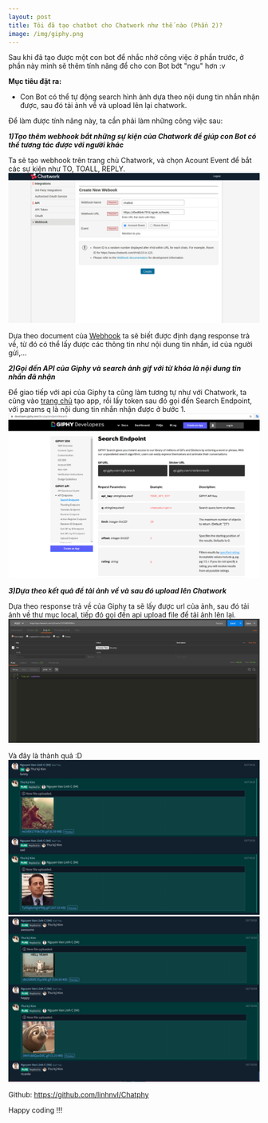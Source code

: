 ```yaml
---
layout: post
title: Tôi đã tạo chatbot cho Chatwork như thế nào (Phần 2)?
image: /img/giphy.png
---
```


Sau khi đã tạo được một con bot để nhắc nhở công việc ở phần trước, ở phần này mình sẽ thêm tính năng để cho con Bot bớt "ngu" hơn :v

**Mục tiêu đặt ra:**
- Con Bot có thể tự động search hình ảnh dựa theo nội dung tin nhắn nhận được, sau đó tải ảnh về và upload lên lại chatwork.

Để làm được tính năng này, ta cần phải làm những công việc sau:

***1)Tạo thêm webhook bắt những sự kiện của Chatwork để giúp con Bot có thể tương tác được với người khác***

Ta sẽ tạo webhook trên trang chủ Chatwork, và chọn Acount Event để bắt các sự kiện như TO, TOALL, REPLY.
![Image 1](/img/2020-07-12/hook_1.png)

Dựa theo document của [Webhook](https://developer.chatwork.com/vi/webhook.html) ta sẽ biết được định dạng response trả về, từ đó có thể lấy được các thông tin như nội dung tin nhắn, id của người gửi,...

***2)Gọi đến API của Giphy và search ảnh gif với từ khóa là nội dung tin nhắn đã nhận***

Để giao tiếp với api của Giphy ta cũng làm tương tự như với Chatwork, ta cũng vào [trang chủ](https://developers.giphy.com/docs/api#quick-start-guide) tạo app, rồi lấy token sau đó gọi đến Search Endpoint, với params q là nội dung tin nhắn nhận được ở bước 1.
![Image 2](/img/2020-07-12/giphy_api.png)

***3)Dựa theo kết quả để tải ảnh về và sau đó upload lên Chatwork***

Dựa theo response trả về của Giphy ta sẽ lấy được url của ảnh, sau đó tải ảnh về thư mục local, tiếp đó gọi đến api upload file để tải ảnh lên lại.
![Image 3](/img/2020-07-12/post_man.png)

Và đây là thành quả :D
![Image 4](/img/2020-07-12/cw_1.png)
![Image 5](/img/2020-07-12/cw_2.png)


Github: https://github.com/linhnvl/Chatphy

Happy coding !!!
